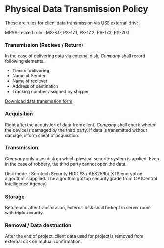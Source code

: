 # Physical Data Transmission Policy
These are rules for client data transmission via USB external drive.

MPAA-related rule : MS-8.0, PS-17.1, PS-17.2, PS-17.3, PS-20.1

### Transmission (Recieve / Return)
In the case of delivering data via external disk, *Company* shall record following elements.

- Time of delivering
- Name of Sender
- Name of reciever
- Address of destination
- Tracking number assigned by shipper

[Download data transmssion form](../pdf/data_transfer_information.pdf)

### Acquisition

Right after the acquistion of data from client, *Company* shall check wheter the device is damaged by the third party.
If data is transmitted without damage, inform client of acquisition.

### Transmission

*Company* only uses disk on which physical security system is applied.
Even in the case of robbery, the third party cannot open the data.

Disk model : Serotech Security HDD S3 / AES256bit XTS encryption algorithm is applied. The algorithm got top security grade from CIA(Central Intelligence Agency)

### Storage
Before and after transmission, external disk shall be kept in server room with triple security. 

### Removal / Data destruction
After the end of project, client data used for project is removed from external disk on mutual comfirmation.
